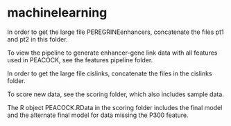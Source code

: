 # machinelearning

In order to get the large file PEREGRINEenhancers, concatenate the files pt1 and pt2 in this folder.

To view the pipeline to generate enhancer-gene link data with all features used in PEACOCK, see the features pipeline folder.

In order to get the large file cislinks, concatenate the files in the cislinks folder.

To score new data, see the scoring folder, which also includes sample data.

The R object PEACOCK.RData in the scoring folder includes the final model and the alternate final model for data missing the P300 feature.

